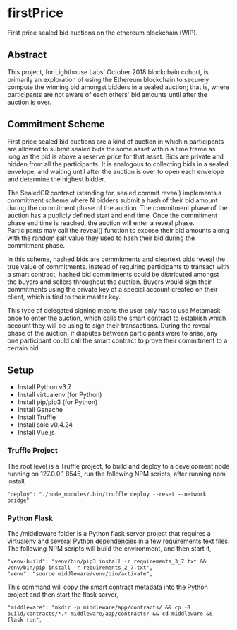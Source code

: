 # firstPrice

First price sealed bid auctions on the ethereum blockchain (WIP).

## Abstract

This project, for Lighthouse Labs' October 2018 blockchain cohort, is primarily an exploration of 
using the Ethereum blockchain to securely compute the winning bid amongst bidders in a sealed auction; 
that is, where participants are not aware of each others' bid amounts until after the auction is over.

## Commitment Scheme 

First price sealed bid auctions are a kind of auction in which n participants are allowed to submit sealed 
bids for some asset within a time frame as long as the bid is above a reserve price for that asset. Bids are 
private and hidden from all the participants. It is analogous to collecting bids in a sealed envelope, and 
waiting until after the auction is over to open each envelope and determine the highest bidder.

The SealedCR contract (standing for, sealed commit reveal) implements a commitment scheme where N bidders
submit a hash of their bid amount during the commitment phase of the auction. The commitment phase of the 
auction has a publicly defined start and end time. Once the commitment phase end time is reached, the auction 
will enter a reveal phase. Participants may call the reveal() function to expose their bid amounts along with
the random salt value they used to hash their bid during the commitment phase. 

In this scheme, hashed bids are commitments and cleartext bids reveal the true value of commitments. Instead
of requiring participants to transact with a smart contract, hashed bid commitments could be distributed amongst 
the buyers and sellers throughout the auction. Buyers would sign their commitments using the private key of a 
special account created on their client, which is tied to their master key. 

This type of delegated signing means the user only has to use Metamask once to enter the auction, which calls 
the smart contract to establish which account they will be using to sign their transactions. During the reveal
phase of the auction, if disputes between participants were to arise, any one participant could call the smart
contract to prove their commitment to a certain bid. 

## Setup

- Install Python v3.7 
- Install virtualenv (for Python)
- Install pip/pip3 (for Python)
- Install Ganache
- Install Truffle
- Install solc v0.4.24
- Install Vue.js

### Truffle Project

The root level is a Truffle project, to build and deploy to a development node running on 127.0.0.1 8545, run the 
following NPM scripts, after running npm install, 

    "deploy": "./node_modules/.bin/truffle deploy --reset --network bridge"

### Python Flask 

The /middleware folder is a Python flask server project that requires a virtualenv and several Python dependencies
in a few requirements text files. The following NPM scripts will build the environment, and then start it, 

    "venv-build": "venv/bin/pip3 install -r requirements_3_7.txt && venv/bin/pip install -r requirements_2_7.txt",
    "venv": "source middleware/venv/bin/activate",

This command will copy the smart contract metadata into the Python project and then start the flask server, 

    "middleware": "mkdir -p middleware/app/contracts/ && cp -R build/contracts/*.* middleware/app/contracts/ && cd middleware && flask run",
   
